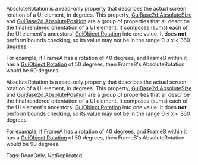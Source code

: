 AbsoluteRotation is a read-only property that describes the actual screen rotation of a UI element, in degrees. This property, [GuiBase2d.AbsoluteSize](https://developer.roblox.com/api-reference/property/GuiBase2d/AbsoluteSize) and [GuiBase2d.AbsolutePosition](https://developer.roblox.com/api-reference/property/GuiBase2d/AbsolutePosition) are a group of properties that all describe the final rendered orientation of a UI element. It composes (sums) each of the UI element's ancestors' [GuiObject.Rotation](https://developer.roblox.com/api-reference/property/GuiObject/Rotation) into one value. It does **not** perform bounds checking, so its value may not be in the range 0 ≤ x &lt; 360 degrees.

For example, if FrameA has a rotation of 40 degrees, and FrameB within it has a [GuiObject.Rotation](https://developer.roblox.com/api-reference/property/GuiObject/Rotation) of 50 degrees, then FrameB's AbsoluteRotation would be 90 degrees.
	
AbsoluteRotation is a read-only property that describes the actual screen rotation of a UI element, in degrees. This property, [GuiBase2d.AbsoluteSize](https://developer.roblox.com/api-reference/property/GuiBase2d/AbsoluteSize) and [GuiBase2d.AbsolutePosition](https://developer.roblox.com/api-reference/property/GuiBase2d/AbsolutePosition) are a group of properties that all describe the final rendered orientation of a UI element. It composes (sums) each of the UI element's ancestors' [GuiObject.Rotation](https://developer.roblox.com/api-reference/property/GuiObject/Rotation) into one value. It does **not** perform bounds checking, so its value may not be in the range 0 ≤ x &lt; 360 degrees.

For example, if FrameA has a rotation of 40 degrees, and FrameB within it has a [GuiObject.Rotation](https://developer.roblox.com/api-reference/property/GuiObject/Rotation) of 50 degrees, then FrameB's AbsoluteRotation would be 90 degrees.

Tags: ReadOnly, NotReplicated